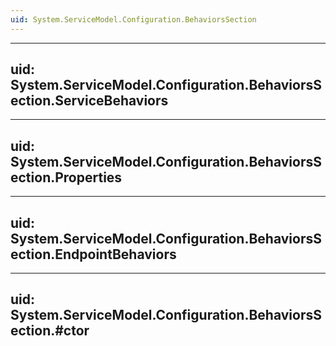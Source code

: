 ```yaml
---
uid: System.ServiceModel.Configuration.BehaviorsSection
---
```


---
uid: System.ServiceModel.Configuration.BehaviorsSection.ServiceBehaviors
---

---
uid: System.ServiceModel.Configuration.BehaviorsSection.Properties
---

---
uid: System.ServiceModel.Configuration.BehaviorsSection.EndpointBehaviors
---

---
uid: System.ServiceModel.Configuration.BehaviorsSection.#ctor
---
